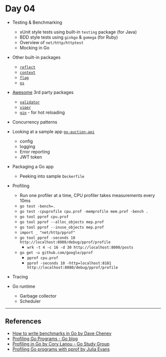 # Day 04

- Testing & Benchmarking
  - xUnit style tests using built-in `testing` package (for Java)
  - BDD style tests using `ginkgo` & `gomega` (for Ruby)
  - Overview of `net/http/httptest`
  - Mocking in Go

- Other built-in packages
  - [`reflect`](https://golang.org/pkg/reflect/)
  - [`context`](https://golang.org/pkg/context/)
  - [`flag`](https://golang.org/pkg/flag/)
  - [`os`](https://golang.org/pkg/os/)

- [Awesome](https://github.com/avelino/awesome-go) 3rd party packages
  - [`validator`](https://gopkg.in/go-playground/validator.v10)
  - [`viper`](https://github.com/spf13/viper)
  - [`gin`](https://github.com/codegangsta/gin) - for hot reloading

- Concurrency patterns

- Looking at a sample app [`go-auction-api`](https://github.com/algogrit/go-auction-api)
  - config
  - logging
  - Error reporting
  - JWT token

- Packaging a Go app
  - Peeking into sample `Dockerfile`

- Profiling
  - Run one profiler at a time, CPU profiler takes measurements every 10ms
  - `go test -bench=.`
  - `go test -cpuprofile cpu.prof -memprofile mem.prof -bench .`
  - `go tool pprof cpu.prof`
  - `go tool pprof --alloc_objects mep.prof`
  - `go tool pprof --inuse_objects mep.prof`
  - `import _ "net/http/pprof"`
  - `go tool pprof -seconds 10 http://localhost:8080/debug/pprof/profile`
    - `wrk -t 4 -c 16 -d 30 http://localhost:8000/posts`
  - `go get -u github.com/google/pprof`
    - `pprof cpu.prof`
    - `pprof -seconds 10 -http=localhost:8181 http://localhost:8080/debug/pprof/profile`

- Tracing

- Go runtime
  - Garbage collector
  - Scheduler

---

## References

- [How to write benchmarks in Go by Dave Cheney](https://dave.cheney.net/2013/06/30/how-to-write-benchmarks-in-go)
- [Profiling Go Programs - Go blog](https://blog.golang.org/profiling-go-programs)
- [Profiling in Go by Cory Lanou - Go Study Group](https://www.youtube.com/watch?v=YNye3SZWvj8)
- [Profiling Go programs with pprof by Julia Evans](https://jvns.ca/blog/2017/09/24/profiling-go-with-pprof/)
